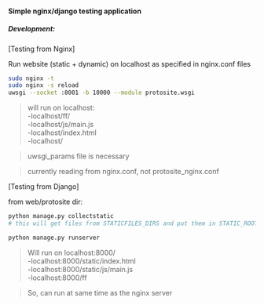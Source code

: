 #### Simple nginx/django testing application

##### Development:

[Testing from Nginx]

Run website (static + dynamic) on localhost as specified in nginx.conf files

```sh
sudo nginx -t
sudo nginx -s reload
uwsgi --socket :8001 -b 10000 --module protosite.wsgi
```

> will run on localhost: <br>
-localhost/ff/ <br>
-localhost/js/main.js <br>
-localhost/index.html <br>
-localhost/

> uwsgi_params file is necessary

>currently reading from nginx.conf, not protosite_nginx.conf

[Testing from Django]

from web/protosite dir:

```sh
python manage.py collectstatic
# this will get files from STATICFILES_DIRS and put them in STATIC_ROOT, then serve when accessing STATIC_URL as the path

python manage.py runserver
```

> Will run on localhost:8000/ <br>
-localhost:8000/static/index.html <br>
-localhost:8000/static/js/main.js <br>
-localhost:8000/ff

> So, can run at same time as the nginx server
